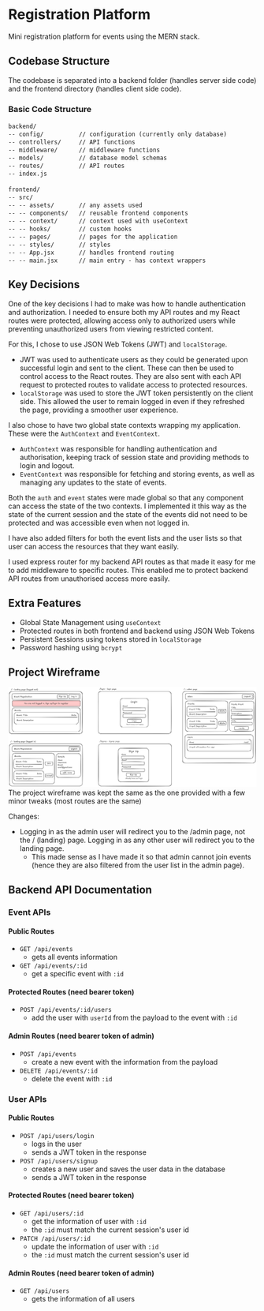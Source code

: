 # Registration Platform
Mini registration platform for events using the MERN stack.

## Codebase Structure

The codebase is separated into a backend folder (handles server side code) and the frontend directory (handles client side code).

### Basic Code Structure
```
backend/
-- config/          // configuration (currently only database)
-- controllers/     // API functions
-- middleware/      // middleware functions
-- models/          // database model schemas
-- routes/          // API routes
-- index.js

frontend/
-- src/
-- -- assets/       // any assets used
-- -- components/   // reusable frontend components
-- -- context/      // context used with useContext
-- -- hooks/        // custom hooks
-- -- pages/        // pages for the application
-- -- styles/       // styles
-- -- App.jsx       // handles frontend routing
-- -- main.jsx      // main entry - has context wrappers
```

## Key Decisions
One of the key decisions I had to make was how to handle authentication and authorization. I needed to ensure both my API routes and my React routes were protected, allowing access only to authorized users while preventing unauthorized users from viewing restricted content.

For this, I chose to use JSON Web Tokens (JWT) and `localStorage`.
- JWT was used to authenticate users as they could be generated upon successful login and sent to the client. These can then be used to control access to the React routes. They are also sent with each API request to protected routes to validate access to protected resources.
- `localStorage` was used to store the JWT token persistently on the client side. This allowed the user to remain logged in even if they refreshed the page, providing a smoother user experience.

I also chose to have two global state contexts wrapping my application. These were the `AuthContext` and `EventContext`.
- `AuthContext` was responsible for handling authentication and authorisation, keeping track of session state and providing methods to login and logout.
- `EventContext` was responsible for fetching and storing events, as well as managing any updates to the state of events.

Both the `auth` and `event` states were made global so that any component can access the state of the two contexts. I implemented it this way as the state of the current session and the state of the events did not need to be protected and was accessible even when not logged in.

I have also added filters for both the event lists and the user lists so that user can access the resources that they want easily.

I used express router for my backend API routes as that made it easy for me to add middleware to specific routes. This enabled me to protect backend API routes from unauthorised access more easily.

## Extra Features
- Global State Management using `useContext`
- Protected routes in both frontend and backend using JSON Web Tokens
- Persistent Sessions using tokens stored in `localStorage`
- Password hashing using `bcrypt`

## Project Wireframe
![](mockup.png)
The project wireframe was kept the same as the one provided with a few minor tweaks (most routes are the same)

Changes:
- Logging in as the admin user will redirect you to the /admin page, not the / (landing) page. Logging in as any other user will redirect you to the landing page.
    - This made sense as I have made it so that admin cannot join events (hence they are also filtered from the user list in the admin page).

## Backend API Documentation
### Event APIs
#### Public Routes
- `GET /api/events`
    - gets all events information
- `GET /api/events/:id`
    - get a specific event with `:id`

#### Protected Routes (need bearer token)
- `POST /api/events/:id/users`
    - add the user with `userId` from the payload to the event with `:id`

#### Admin Routes (need bearer token of admin)
- `POST /api/events`
    - create a new event with the information from the payload
- `DELETE /api/events/:id`
    - delete the event with `:id`

### User APIs
#### Public Routes
- `POST /api/users/login`
    - logs in the user 
    - sends a JWT token in the response
- `POST /api/users/signup`
    - creates a new user and saves the user data in the database
    - sends a JWT token in the response

#### Protected Routes (need bearer token)
- `GET /api/users/:id`
    - get the information of user with `:id`
    - the `:id` must match the current session's user id
- `PATCH /api/users/:id`
    - update the information of user with `:id`
    - the `:id` must match the current session's user id

#### Admin Routes (need bearer token of admin)
- `GET /api/users`
    - gets the information of all users